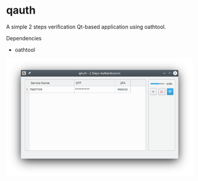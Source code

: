 # qauth
A simple 2 steps verification Qt-based application using oathtool.

Dependencies
- oathtool

![qAuth](qAuth.png)
